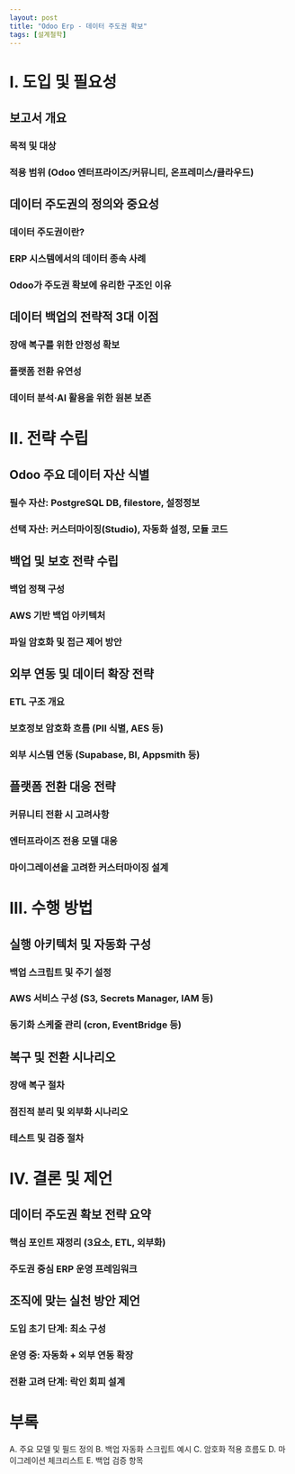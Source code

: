 ```yaml
---
layout: post
title: "Odoo Erp - 데이터 주도권 확보"
tags: [설계철학]
---
```


# I. 도입 및 필요성

## 보고서 개요
### 목적 및 대상
### 적용 범위 (Odoo 엔터프라이즈/커뮤니티, 온프레미스/클라우드)

## 데이터 주도권의 정의와 중요성
### 데이터 주도권이란?
### ERP 시스템에서의 데이터 종속 사례
### Odoo가 주도권 확보에 유리한 구조인 이유

## 데이터 백업의 전략적 3대 이점
### 장애 복구를 위한 안정성 확보
### 플랫폼 전환 유연성
### 데이터 분석·AI 활용을 위한 원본 보존

# II. 전략 수립

## Odoo 주요 데이터 자산 식별
### 필수 자산: PostgreSQL DB, filestore, 설정정보
### 선택 자산: 커스터마이징(Studio), 자동화 설정, 모듈 코드

## 백업 및 보호 전략 수립
### 백업 정책 구성
### AWS 기반 백업 아키텍처
### 파일 암호화 및 접근 제어 방안

## 외부 연동 및 데이터 확장 전략
### ETL 구조 개요
### 보호정보 암호화 흐름 (PII 식별, AES 등)
### 외부 시스템 연동 (Supabase, BI, Appsmith 등)

## 플랫폼 전환 대응 전략
### 커뮤니티 전환 시 고려사항
### 엔터프라이즈 전용 모델 대응
### 마이그레이션을 고려한 커스터마이징 설계

# III. 수행 방법

## 실행 아키텍처 및 자동화 구성
### 백업 스크립트 및 주기 설정
### AWS 서비스 구성 (S3, Secrets Manager, IAM 등)
### 동기화 스케줄 관리 (cron, EventBridge 등)

## 복구 및 전환 시나리오
### 장애 복구 절차
### 점진적 분리 및 외부화 시나리오
### 테스트 및 검증 절차

# IV. 결론 및 제언

## 데이터 주도권 확보 전략 요약
### 핵심 포인트 재정리 (3요소, ETL, 외부화)
### 주도권 중심 ERP 운영 프레임워크

## 조직에 맞는 실천 방안 제언
### 도입 초기 단계: 최소 구성
### 운영 중: 자동화 + 외부 연동 확장
### 전환 고려 단계: 락인 회피 설계

# 부록
A. 주요 모델 및 필드 정의
B. 백업 자동화 스크립트 예시
C. 암호화 적용 흐름도
D. 마이그레이션 체크리스트
E. 백업 검증 항목